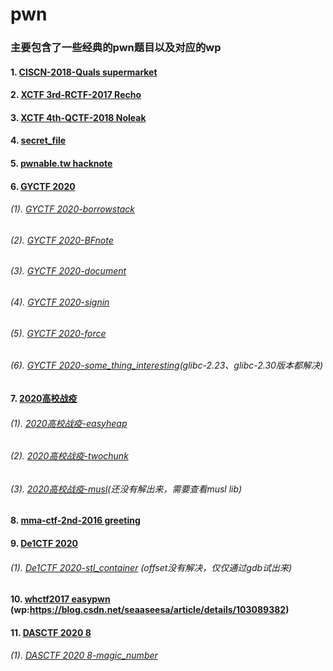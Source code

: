 # pwn

### 主要包含了一些经典的pwn题目以及对应的wp
#### 1. [CISCN-2018-Quals supermarket](https://github.com/jiaweihawk/pwn/tree/master/CISCN-2018-Quals%20supermarket)
#### 2. [XCTF 3rd-RCTF-2017 Recho](https://github.com/jiaweihawk/pwn/tree/master/XCTF%203rd-RCTF-2017%20Recho)
#### 3. [XCTF 4th-QCTF-2018 Noleak](https://github.com/jiaweihawk/pwn/tree/master/XCTF%204th-QCTF-2018%20Noleak)
#### 4. [secret_file](https://github.com/jiaweihawk/pwn/tree/master/secret_file)
#### 5. [pwnable.tw hacknote](https://github.com/jiaweihawk/pwn/tree/master/pwnable.tw%20hacknote)
#### 6. [GYCTF 2020](https://github.com/jiaweihawk/pwn/tree/master/GYCTF%202020)
###### (1).	[GYCTF 2020-borrowstack](https://github.com/jiaweihawk/pwn/tree/master/GYCTF%202020/borrowstack)
###### (2).	[GYCTF 2020-BFnote](https://github.com/jiaweihawk/pwn/tree/master/GYCTF%202020/BFnote)
###### (3).	[GYCTF 2020-document](https://github.com/jiaweihawk/pwn/tree/master/GYCTF%202020/document)
###### (4).	[GYCTF 2020-signin](https://github.com/jiaweihawk/pwn/tree/master/GYCTF%202020/signin)
###### (5).	[GYCTF 2020-force](https://github.com/jiaweihawk/pwn/tree/master/GYCTF%202020/force)
###### (6).	[GYCTF 2020-some_thing_interesting](https://github.com/jiaweihawk/pwn/tree/master/GYCTF%202020/some_thing_interesting)(glibc-2.23、glibc-2.30版本都解决)
#### 7. [2020高校战疫](https://github.com/jiaweihawk/pwn/tree/master/2020%E9%AB%98%E6%A0%A1%E6%88%98%E7%96%AB)
###### (1).	[2020高校战疫-easyheap](https://github.com/jiaweihawk/pwn/tree/master/2020%E9%AB%98%E6%A0%A1%E6%88%98%E7%96%AB/easyheap)
###### (2).	[2020高校战疫-twochunk](https://github.com/jiaweihawk/pwn/tree/master/2020%E9%AB%98%E6%A0%A1%E6%88%98%E7%96%AB/twochunk)
###### (3).	[2020高校战疫-musl](https://github.com/jiaweihawk/pwn/tree/master/2020%E9%AB%98%E6%A0%A1%E6%88%98%E7%96%AB/musl)(还没有解出来，需要查看musl lib)
#### 8. [mma-ctf-2nd-2016 greeting](https://github.com/jiaweihawk/pwn/tree/master/mma-ctf-2nd-2016%20greeting)
#### 9. [De1CTF 2020](https://github.com/jiaweihawk/pwn/tree/master/De1CTF%202020)
###### (1).	[De1CTF 2020-stl_container](https://github.com/jiaweihawk/pwn/tree/master/De1CTF%202020/stl_container)	(offset没有解决，仅仅通过gdb试出来)
#### 10. [whctf2017 easypwn](https://github.com/jiaweihawk/pwn/tree/master/whctf2017%20easypwn) (wp:https://blog.csdn.net/seaaseesa/article/details/103089382)
#### 11. [DASCTF 2020 8](https://github.com/jiaweihawk/pwn/tree/master/DASCTF%202020%208)
###### (1).	[DASCTF 2020 8-magic_number](https://github.com/jiaweihawk/pwn/tree/master/DASCTF%202020%208/magic_number)

